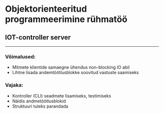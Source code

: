 # Objektorienteeritud programmeerimine rühmatöö
## IOT-controller server
***
### Võimalused:
- Mitmete klientide samaegne ühendus non-blocking IO abil
- Lihtne lisada andemtöötlusblokke soovitud vastuste saamiseks

### Vajaka:
- Kontroller (CLI) seadmete lisamiseks, testimiseks
- Näidis andmetöötlusblokid
- Struktuuri tuleks parandada
